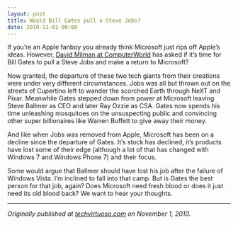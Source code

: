 ```yaml
---
layout: post
title: Would Bill Gates pull a Steve Jobs?
date: 2010-11-01 00:00
---
```



If you’re an Apple fanboy you already think Microsoft just rips off Apple’s ideas. However, [David Milman at ComputerWorld](http://blogs.computerworld.com/17250/bill_gates_will_return_to_save_microsoft) has asked if it’s time for Bill Gates to pull a Steve Jobs and make a return to Microsoft?

Now granted, the departure of these two tech giants from their creations were under very different circumstances. Jobs was all but thrown out on the streets of Cupertino left to wander the scorched Earth through NeXT and Pixar. Meanwhile Gates stepped down from power at Microsoft leaving Steve Ballmer as CEO and later Ray Ozzie as CSA. Gates now spends his time unleashing mosquitoes on the unsuspecting public and convincing other super billionaires like Warren Buffett to give away their money.

And like when Jobs was removed from Apple, Microsoft has been on a decline since the departure of Gates. It’s stock has declined, it’s products have lost some of their edge (although a lot of that has changed with Windows 7 and Windows Phone 7) and their focus.

Some would argue that Ballmer should have lost his job after the failure of Windows Vista. I’m inclined to fall into that camp. But is Gates the best person for that job, again? Does Microsoft need fresh blood or does it just need its old blood back? We want to hear your thoughts.

* * *

_Originally published at_ [_techvirtuoso.com_](http://techvirtuoso.com/2010/11/01/will-bill-gates-pull-a-steve-jobs/) _on November 1, 2010._
